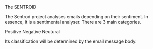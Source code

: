 The SENTROID

The Sentrod project analyses emails depending on their sentiment. In essence, it is a sentimental analyser. There are 3 main categories.

Positive
Negative
Neutural

Its classification will be determined by the email message body.

